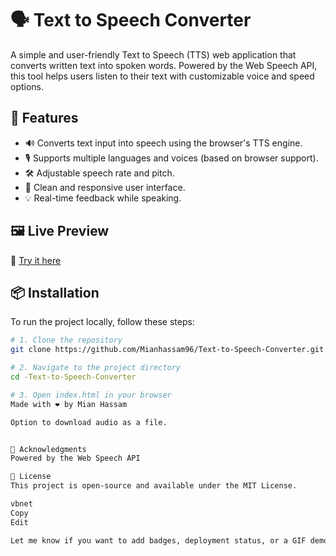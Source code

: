 # 🗣️ Text to Speech Converter

A simple and user-friendly Text to Speech (TTS) web application that converts written text into spoken words. Powered by the Web Speech API, this tool helps users listen to their text with customizable voice and speed options.

## 🚀 Features

- 🔊 Converts text input into speech using the browser's TTS engine.
- 🎙️ Supports multiple languages and voices (based on browser support).
- 🛠️ Adjustable speech rate and pitch.
- 🎨 Clean and responsive user interface.
- 💡 Real-time feedback while speaking.

## 🖼️ Live Preview

🔗 [Try it here](https://text-to-speech-converter-dusky.vercel.app/)




## 📦 Installation

To run the project locally, follow these steps:

```bash
# 1. Clone the repository
git clone https://github.com/Mianhassam96/Text-to-Speech-Converter.git

# 2. Navigate to the project directory
cd -Text-to-Speech-Converter

# 3. Open index.html in your browser
Made with ❤️ by Mian Hassam

Option to download audio as a file.


🙌 Acknowledgments
Powered by the Web Speech API

📄 License
This project is open-source and available under the MIT License.

vbnet
Copy
Edit

Let me know if you want to add badges, deployment status, or a GIF demo as well!

